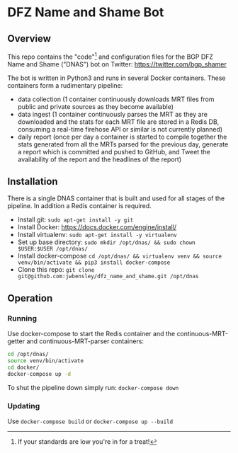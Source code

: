 # DFZ Name and Shame Bot

## Overview

This repo contains the "code"[^1] and configuration files for the BGP DFZ Name and Shame ("DNAS") bot on Twitter: https://twitter.com/bgp_shamer

The bot is written in Python3 and runs in several Docker containers. These containers form a rudimentary pipeline:  

 * data collection (1 container continuously downloads MRT files from public and private sources as they become available)
 * data ingest (1 container continuously parses the MRT as they are downloaded and the stats for each MRT file are stored in a Redis DB, consuming a real-time firehose API or similar is not currently planned)
 * daily report (once per day a container is started to compile together the stats generated from all the MRTs parsed for the previous day, generate a report which is committed and pushed to GitHub, and Tweet the availability of the report and the headlines of the report)

[^1]: If your standards are low you're in for a treat!

## Installation

There is a single DNAS container that is built and used for all stages of the pipeline. In addition a Redis container is required.

* Install git: `sudo apt-get install -y git`
* Install Docker: https://docs.docker.com/engine/install/
* Install virtualenv: `sudo apt-get install -y virtualenv`
* Set up base directory: `sudo mkdir /opt/dnas/ && sudo chown $USER:$USER /opt/dnas/`
* Install docker-compose `cd /opt/dnas/ && virtualenv venv && source venv/bin/activate && pip3 install docker-compose`
* Clone this repo: `git clone git@github.com:jwbensley/dfz_name_and_shame.git /opt/dnas`

## Operation

### Running

Use docker-compose to start the Redis container and the continuous-MRT-getter and continuous-MRT-parser containers:  
```bash
cd /opt/dnas/
source venv/bin/activate
cd docker/
docker-compose up -d
```

To shut the pipeline down simply run: `docker-compose down`

### Updating

Use `docker-compose build` or `docker-compose up --build`

